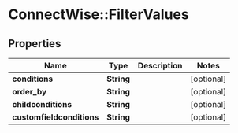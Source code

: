 # ConnectWise::FilterValues

## Properties
Name | Type | Description | Notes
------------ | ------------- | ------------- | -------------
**conditions** | **String** |  | [optional] 
**order_by** | **String** |  | [optional] 
**childconditions** | **String** |  | [optional] 
**customfieldconditions** | **String** |  | [optional] 


